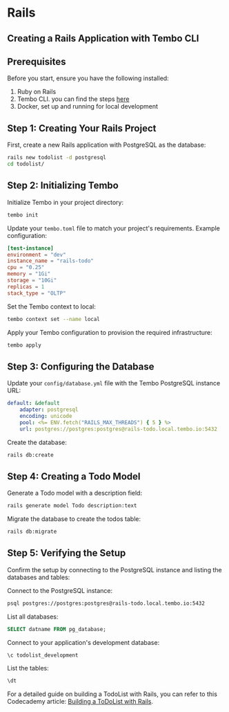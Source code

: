 # Rails

## Creating a Rails Application with Tembo CLI

## Prerequisites

Before you start, ensure you have the following installed:

1. Ruby on Rails
2. Tembo CLI. you can find the steps [here](../Getting_Started.md)
3. Docker, set up and running for local development

## Step 1: Creating Your Rails Project

First, create a new Rails application with PostgreSQL as the database:

```bash
rails new todolist -d postgresql
cd todolist/
```

## Step 2: Initializing Tembo

Initialize Tembo in your project directory:

```bash
tembo init
```

Update your `tembo.toml` file to match your project's requirements. Example configuration:

```toml
[test-instance]
environment = "dev"
instance_name = "rails-todo"
cpu = "0.25"
memory = "1Gi"
storage = "10Gi"
replicas = 1
stack_type = "OLTP"
```

Set the Tembo context to local:

```bash
tembo context set --name local
```

Apply your Tembo configuration to provision the required infrastructure:

```bash
tembo apply
```

## Step 3: Configuring the Database

Update your `config/database.yml` file with the Tembo PostgreSQL instance URL:

```yaml
default: &default
    adapter: postgresql
    encoding: unicode
    pool: <%= ENV.fetch("RAILS_MAX_THREADS") { 5 } %>
    url: postgres://postgres:postgres@rails-todo.local.tembo.io:5432
```

Create the database:

```bash
rails db:create
```

## Step 4: Creating a Todo Model

Generate a Todo model with a description field:

```bash
rails generate model Todo description:text
```

Migrate the database to create the todos table:

```bash
rails db:migrate
```

## Step 5: Verifying the Setup

Confirm the setup by connecting to the PostgreSQL instance and listing the databases and tables:

Connect to the PostgreSQL instance:

```bash
psql postgres://postgres:postgres@rails-todo.local.tembo.io:5432
```

List all databases:

```sql
SELECT datname FROM pg_database;
```

Connect to your application's development database:

```sql
\c todolist_development
```

List the tables:

```sql
\dt
```

For a detailed guide on building a TodoList with Rails, you can refer to this Codecademy article: [Building a ToDoList with Rails](https://www.codecademy.com/article/deyemiobaa/building-a-todolist-with-rails).
